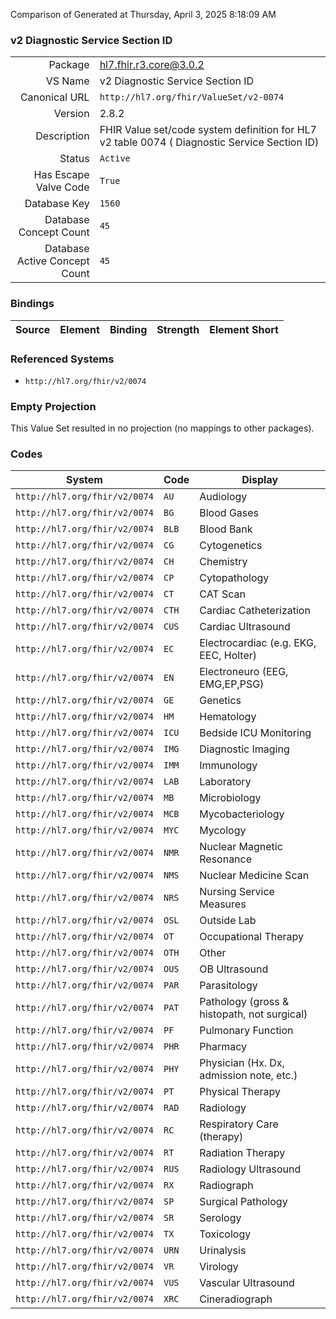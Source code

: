 Comparison of 
Generated at Thursday, April 3, 2025 8:18:09 AM

### v2 Diagnostic Service Section ID

|      |     |
| ---: | --- |
| Package | hl7.fhir.r3.core@3.0.2 |
| VS Name | v2 Diagnostic Service Section ID |
| Canonical URL | `http://hl7.org/fhir/ValueSet/v2-0074` |
| Version | 2.8.2 |
| Description | FHIR Value set/code system definition for HL7 v2 table 0074 ( Diagnostic Service Section ID) |
| Status | `Active` |
| Has Escape Valve Code | `True` |
| Database Key | `1560` |
| Database Concept Count | `45` |
| Database Active Concept Count | `45` |
### Bindings

| Source | Element | Binding | Strength | Element Short |
| ------ | ------- | ------- | -------- | ------------- |

### Referenced Systems

* `http://hl7.org/fhir/v2/0074`
### Empty Projection

This Value Set resulted in no projection (no mappings to other packages).

### Codes

| System | Code | Display |
| ------ | ---- | ------- |
| `http://hl7.org/fhir/v2/0074` | `AU` | Audiology |
| `http://hl7.org/fhir/v2/0074` | `BG` | Blood Gases |
| `http://hl7.org/fhir/v2/0074` | `BLB` | Blood Bank |
| `http://hl7.org/fhir/v2/0074` | `CG` | Cytogenetics |
| `http://hl7.org/fhir/v2/0074` | `CH` | Chemistry |
| `http://hl7.org/fhir/v2/0074` | `CP` | Cytopathology |
| `http://hl7.org/fhir/v2/0074` | `CT` | CAT Scan |
| `http://hl7.org/fhir/v2/0074` | `CTH` | Cardiac Catheterization |
| `http://hl7.org/fhir/v2/0074` | `CUS` | Cardiac Ultrasound |
| `http://hl7.org/fhir/v2/0074` | `EC` | Electrocardiac (e.g. EKG,  EEC, Holter) |
| `http://hl7.org/fhir/v2/0074` | `EN` | Electroneuro (EEG, EMG,EP,PSG) |
| `http://hl7.org/fhir/v2/0074` | `GE` | Genetics |
| `http://hl7.org/fhir/v2/0074` | `HM` | Hematology |
| `http://hl7.org/fhir/v2/0074` | `ICU` | Bedside ICU Monitoring |
| `http://hl7.org/fhir/v2/0074` | `IMG` | Diagnostic Imaging |
| `http://hl7.org/fhir/v2/0074` | `IMM` | Immunology |
| `http://hl7.org/fhir/v2/0074` | `LAB` | Laboratory |
| `http://hl7.org/fhir/v2/0074` | `MB` | Microbiology |
| `http://hl7.org/fhir/v2/0074` | `MCB` | Mycobacteriology |
| `http://hl7.org/fhir/v2/0074` | `MYC` | Mycology |
| `http://hl7.org/fhir/v2/0074` | `NMR` | Nuclear Magnetic Resonance |
| `http://hl7.org/fhir/v2/0074` | `NMS` | Nuclear Medicine Scan |
| `http://hl7.org/fhir/v2/0074` | `NRS` | Nursing Service Measures |
| `http://hl7.org/fhir/v2/0074` | `OSL` | Outside Lab |
| `http://hl7.org/fhir/v2/0074` | `OT` | Occupational Therapy |
| `http://hl7.org/fhir/v2/0074` | `OTH` | Other |
| `http://hl7.org/fhir/v2/0074` | `OUS` | OB Ultrasound |
| `http://hl7.org/fhir/v2/0074` | `PAR` | Parasitology |
| `http://hl7.org/fhir/v2/0074` | `PAT` | Pathology (gross & histopath, not surgical) |
| `http://hl7.org/fhir/v2/0074` | `PF` | Pulmonary Function |
| `http://hl7.org/fhir/v2/0074` | `PHR` | Pharmacy |
| `http://hl7.org/fhir/v2/0074` | `PHY` | Physician (Hx. Dx, admission note, etc.) |
| `http://hl7.org/fhir/v2/0074` | `PT` | Physical Therapy |
| `http://hl7.org/fhir/v2/0074` | `RAD` | Radiology |
| `http://hl7.org/fhir/v2/0074` | `RC` | Respiratory Care (therapy) |
| `http://hl7.org/fhir/v2/0074` | `RT` | Radiation Therapy |
| `http://hl7.org/fhir/v2/0074` | `RUS` | Radiology Ultrasound |
| `http://hl7.org/fhir/v2/0074` | `RX` | Radiograph |
| `http://hl7.org/fhir/v2/0074` | `SP` | Surgical Pathology |
| `http://hl7.org/fhir/v2/0074` | `SR` | Serology |
| `http://hl7.org/fhir/v2/0074` | `TX` | Toxicology |
| `http://hl7.org/fhir/v2/0074` | `URN` | Urinalysis |
| `http://hl7.org/fhir/v2/0074` | `VR` | Virology |
| `http://hl7.org/fhir/v2/0074` | `VUS` | Vascular Ultrasound |
| `http://hl7.org/fhir/v2/0074` | `XRC` | Cineradiograph |
